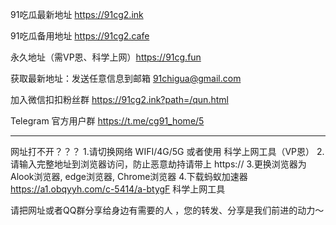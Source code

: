 91吃瓜最新地址 https://91cg2.ink

91吃瓜备用地址  https://91cg2.cafe

永久地址（需VP恩、科学上网）https://91cg.fun

获取最新地址：发送任意信息到邮箱 91chigua@gmail.com

加入微信扣扣粉丝群  https://91cg2.ink?path=/qun.html

Telegram 官方用户群  https://t.me/cg91_home/5


----------------------------------

网址打不开？？？
1.请切换网络 WIFI/4G/5G 或者使用 科学上网工具（VP恩）
2.请输入完整地址到浏览器访问，防止恶意劫持请带上 https://
3.更换浏览器为Alook浏览器, edge浏览器, Chrome浏览器
4.下载蚂蚁加速器 https://a1.obqyyh.com/c-5414/a-btygF 科学上网工具

请把网址或者QQ群分享给身边有需要的人 ，您的转发、分享是我们前进的动力～

